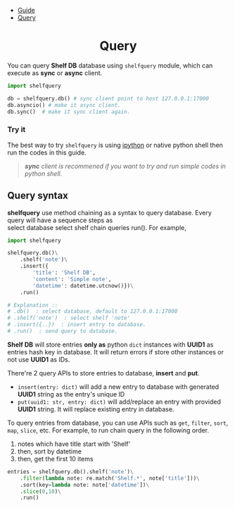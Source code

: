 <ul id="path" class="bits-path bits-tag">
    <li><a href="/shelfdb/guide/">Guide</a></li>
    <li><a href="/shelfdb/guide/query/">Query</a></li>
</ul>

<h1 id="title" class="color-p"
        style="text-align: center;">
    Query
</h1>

You can query **Shelf DB** database using `shelfquery` module, which can
execute as **sync** or **async** client.

```python
import shelfquery

db = shelfquery.db() # sync client point to host 127.0.0.1:17000
db.asyncio() # make it async client.
db.sync()  # make it sync client again.
```

### Try it

The best way to try `shelfquery` is using
<a href="https://ipython.org/"><bits-tag>ipython</bits-tag></a>
or native python shell then run the codes in this guide.

> <bits-icon class="color-p" theme="adwaita" name="dialog-information"
> style="font-size: 1.5rem; vertical-align: middle;"></bits-icon>
> <i>**sync** client is recommened if you want to try and run simple codes
> in python shell.</i>

## Query syntax

**shelfquery** use method chaining as a syntax to query database. Every query
will have a sequence steps as  
<bits-tag>select database</bits-tag>
<bits-icon theme="adwaita" name="go-next"></bits-icon>
<bits-tag>select shelf</bits-tag>
<bits-icon theme="adwaita" name="go-next"></bits-icon>
<bits-tag>chain queries</bits-tag>
<bits-icon theme="adwaita" name="go-next"></bits-icon>
<bits-tag>run()</bits-tag>. For example,

```python
import shelfquery

shelfquery.db()\
    .shelf('note')\
    .insert({
        'title': 'Shelf DB',
        'content': 'Simple note',
        'datetime': datetime.utcnow()})\
    .run()

# Explanation ::
# .db()  : select database, default to 127.0.0.1:17000
# .shelf('note')  : select shelf 'note'
# .insert({..})  : insert entry to database.
# .run()  : send query to database.

```

**Shelf DB** will store entries **only as** python `dict` instances with
**UUID1** as entries hash key in database. It will return errors if store
other instances or not use **UUID1** as IDs.

There're 2 query APIs to store
entries to database, **insert** and **put**.

* `insert(entry: dict)` will add a new entry to database with generated
  **UUID1** string as the entry's unique ID  
* `put(uuid1: str, entry: dict)` will add/replace an entry with provided
  **UUID1**  string. It will replace existing entry in database.

To query entries from database, you can use APIs such as
`get`, `filter`, `sort`, `map`, `slice`, etc. For example, to run chain query
in the following order.
1. notes which have title start with 'Shelf'
2. then, sort by datetime
3. then, get the first 10 items

```python
entries = shelfquery.db().shelf('note')\
    .filter(lambda note: re.match('Shelf.*', note['title']))\
    .sort(key=lambda note: note['datetime'])\
    .slice(0,10)\
    .run()
```